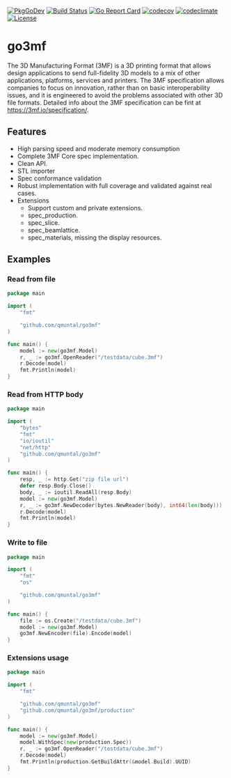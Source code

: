 [![PkgGoDev](https://pkg.go.dev/badge/github.com/qmuntal/go3mf)](https://pkg.go.dev/github.com/qmuntal/go3mf)
[![Build Status](https://travis-ci.com/qmuntal/go3mf.svg?branch=master)](https://travis-ci.com/qmuntal/go3mf)
[![Go Report Card](https://goreportcard.com/badge/github.com/qmuntal/go3mf)](https://goreportcard.com/report/github.com/qmuntal/go3mf)
[![codecov](https://coveralls.io/repos/github/qmuntal/go3mf/badge.svg)](https://coveralls.io/github/qmuntal/go3mf?branch=master)
[![codeclimate](https://codeclimate.com/github/qmuntal/go3mf/badges/gpa.svg)](https://codeclimate.com/github/qmuntal/go3mf)
[![License](https://img.shields.io/badge/License-BSD%202--Clause-orange.svg)](https://opensource.org/licenses/BSD-2-Clause)

# go3mf

The 3D Manufacturing Format (3MF) is a 3D printing format that allows design applications to send full-fidelity 3D models to a mix of other applications, platforms, services and printers. The 3MF specification allows companies to focus on innovation, rather than on basic interoperability issues, and it is engineered to avoid the problems associated with other 3D file formats. Detailed info about the 3MF specification can be fint at https://3mf.io/specification/.

## Features

* High parsing speed and moderate memory consumption
* Complete 3MF Core spec implementation.
* Clean API.
* STL importer
* Spec conformance validation
* Robust implementation with full coverage and validated against real cases.
* Extensions
  * Support custom and private extensions.
  * spec_production.
  * spec_slice.
  * spec_beamlattice.
  * spec_materials, missing the display resources.

## Examples

### Read from file

```go
package main

import (
    "fmt"

    "github.com/qmuntal/go3mf"
)

func main() {
    model := new(go3mf.Model)
    r, _ := go3mf.OpenReader("/testdata/cube.3mf")
    r.Decode(model)
    fmt.Println(model)
}
```

### Read from HTTP body

```go
package main

import (
    "bytes"
    "fmt"
    "io/ioutil"
    "net/http"
    "github.com/qmuntal/go3mf"
)

func main() {
    resp, _ := http.Get("zip file url")
    defer resp.Body.Close()
    body, _ := ioutil.ReadAll(resp.Body)
    model := new(go3mf.Model)
    r, _ := go3mf.NewDecoder(bytes.NewReader(body), int64(len(body)))
    r.Decode(model)
    fmt.Println(model)
}
```

### Write to file

```go
package main

import (
    "fmt"
    "os"

    "github.com/qmuntal/go3mf"
)

func main() {
    file := os.Create("/testdata/cube.3mf")
    model := new(go3mf.Model)
    go3mf.NewEncoder(file).Encode(model)
}
```

### Extensions usage

```go
package main

import (
    "fmt"

    "github.com/qmuntal/go3mf"
    "github.com/qmuntal/go3mf/production"
)

func main() {
    model := new(go3mf.Model)
    model.WithSpec(new(production.Spec))
    r, _ := go3mf.OpenReader("/testdata/cube.3mf")
    r.Decode(model)
    fmt.Println(production.GetBuildAttr(&model.Build).UUID)
}
```
